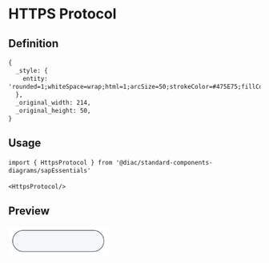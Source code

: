 # HTTPS Protocol

## Definition

```
{
  _style: { 
    entity: 'rounded=1;whiteSpace=wrap;html=1;arcSize=50;strokeColor=#475E75;fillColor=#F5F6F7;strokeWidth=1.5;fontColor=#475E75;fontStyle=1;fontSize=10;',
  },
  _original_width: 214,
  _original_height: 50,
}
```

## Usage

```
import { HttpsProtocol } from '@diac/standard-components-diagrams/sapEssentials'

<HttpsProtocol/>
```

## Preview

<img src="./https-protocol.png" width="200"/>
